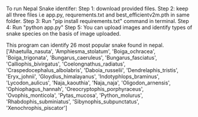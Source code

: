 To run Nepal Snake identifer:
Step 1: download provided files.
Step 2: keep all three files i.e app.py, requrements.txt and best_efficientv2m.pth in same folder.
Step 3: Run "pip install requirements.txt" command in terminal.
Step 4: Run "python app.py"
Step 5: You can upload images and identify types of snake species on the basis of image uploaded.

This program can identify 26 most popular snake found in nepal.
['Ahaetulla_nasuta', 'Amphiesma_stolatum', 'Boiga_ochracea', 'Boiga_trigonata', 'Bungarus_caeruleus', 'Bungarus_fasciatus', 'Calliophis_bivirgatus', 'Coelongnathus_radiatus', 'Craspedocephalus_albolabris', 'Daboia_russelii', 'Dendrelaphis_tristis', 'Eryx_johnii', 'Gloydius_himalayanus', 'Indotyphlops_braminus', 'Lycodon_aulicus', 'Naja_kaouthia', 'Naja_naja', 'Oligodon_arnensis', 'Ophiophagus_hannah', 'Oreocryptophis_porphyraceus', 'Ovophis_monticola', 'Pytas_mucosa', 'Python_molurus', 'Rhabdophis_subminiatus', 'Sibynophis_subpunctatus', 'Xenochrophis_piscator']
